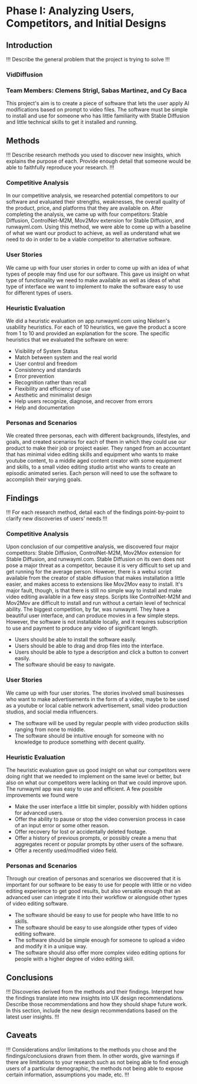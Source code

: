 # Phase I: Analyzing Users, Competitors, and Initial Designs

## Introduction

!!! Describe the general problem that the project is trying to solve !!!
### VidDiffusion
### Team Members: Clemens Strigl, Sabas Martinez, and Cy Baca
This project's aim is to create a piece of software that lets the user apply AI modifications based on prompt to video files. The software must be simple to install and use for someone who has little familiarity with Stable Diffusion and little technical skills to get it installed and running.

## Methods

!!! Describe research methods you used to discover new insights, which explains the purpose of each. Provide enough detail that someone would be able to faithfully reproduce your research. !!!
### Competitive Analysis
In our competitive analysis, we researched potential competitors to our software and evaluated their strengths, weaknesses, the overall quality of the product, price, and platforms that they are available on. After completing the analysis, we came up with four competitors: Stable Diffusion, ControlNet-M2M, Mov2Mov extension for Stable Diffusion, and runwayml.com. Using this method, we were able to come up with a baseline of what we want our product to achieve, as well as understand what we need to do in order to be a viable competitor to alternative software.

### User Stories
We came up with four user stories in order to come up with an idea of what types of people may find use for our software. This gave us insight on what type of functionality we need to make available as well as ideas of what type of interface we want to implement to make the software easy to use for different types of users.

### Heuristic Evaluation
We did a heuristic evaluation on app.runwayml.com using Nielsen's usability heuristics. For each of 10 heuristics, we gave the product a score from 1 to 10 and provided an explanation for the score. The specific heuristics that we evaluated the software on were:

* Visibility of System Status
* Match between system and the real world
* User control and freedom
* Consistency and standards
* Error prevention
* Recognition rather than recall
* Flexibility and efficiency of use
* Aesthetic and minimalist design
* Help users recognize, diagnose, and recover from errors
* Help and documentation


### Personas and Scenarios
We created three personas, each with different backgrounds, lifestyles, and goals, and created scenarios for each of them in which they could use our product to make their job or project easier. They ranged from an accountant that has minimal video editing skills and equipment who wants to make youtube content, to a middle aged content creator with some equipment and skills, to a small video editing studio artist who wants to create an episodic animated series. Each person will need to use the software to accomplish their varying goals.



## Findings

!!! For each research method, detail each of the findings point-by-point to clarify new discoveries of users' needs !!!
### Competitive Analysis
Upon conclusion of our competitive analysis, we discovered four major competitors: Stable Diffusion, ControlNet-M2M, Mov2Mov extension for Stable Diffusion, and runwayml.com. Stable Diffusion on its own does not pose a major threat as a competitor, because it is very difficult to set up and get running for the average person. However, there is a webui script available from the creator of stable diffusion that makes installation a little easier, and makes access to extensions like Mov2Mov easy to install. It's major fault, though, is that there is still no simple way to install and make video editing available in a few easy steps.
Scripts like ControlNet-M2M and Mov2Mov are difficult to install and run without a certain level of technical ability.
The biggest competition, by far, was runwayml. They have a beautiful user interface, and can produce movies in a few simple steps. However, the software is not installable locally, and it requires subscription to use and payment to produce any video of significant length.
* Users should be able to install the software easily.
* Users should be able to drag and drop files into the interface.
* Users should be able to type a description and click a button to convert easily.
* The software should be easy to navigate.

### User Stories
We came up with four user stories. The stories involved small businesses who want to make advertisements in the form of a video, maybe to be used as a youtube or local cable network advertisement, small video production studios, and social media influencers.
* The software will be used by regular people with video production skills ranging from none to middle.
* The software should be intuitive enough for someone with no knowledge to produce something with decent quality.

### Heuristic Evaluation
The heuristic evaluation gave us good insight on what our competitors were doing right that we needed to implement on the same level or better, but also on what our competitors were lacking on that we could improve upon. The runwayml app was easy to use and efficient. A few possible improvements we found were
* Make the user interface a little bit simpler, possibly with hidden options for advanced users.
* Offer the ability to pause or stop the video conversion process in case of an input error or some other reason.
* Offer recovery for lost or accidentally deleted footage.
* Offer a history of previous prompts, or possibly create a menu that aggregates recent or popular prompts by other users of the software.
* Offer a recently used/modified video field.

### Personas and Scenarios
Through our creation of personas and scenarios we discovered that it is important for our software to be easy to use for people with little or no video editing experience to get good results, but also versatile enough that an advanced user can integrate it into their workflow or alongside other types of video editing software.
* The software should be easy to use for people who have little to no skills.
* The software should be easy to use alongside other types of video editing software.
* The software should be simple enough for someone to upload a video and modify it in a unique way.
* The software should also offer more complex video editing options for people with a higher degree of video editing skill.

## Conclusions

!!! Discoveries derived from the methods and their findings. Interpret how the findings translate into new insights into UX design recommendations. Describe those recommendations and how they should shape future work. In this section, include the new design recommendations based on the latest user insights. !!!

## Caveats

!!! Considerations and/or limitations to the methods you chose and the findings/conclusions drawn from them. In other words, give warnings if there are limitations to your research such as not being able to find enough users of a particular demographic, the methods not being able to expose certain information, assumptions you made, etc. !!!
